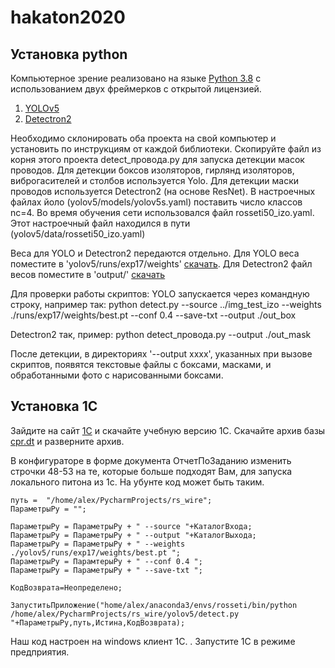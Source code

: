 # hakaton2020
## Установка python
Компьютерное зрение реализовано на языке [Python 3.8](https://www.python.org/downloads/) с использованием двух фреймерков c открытой лицензией.
1. [YOLOv5](https://github.com/ultralytics/yolov5)
2. [Detectron2](https://github.com/facebookresearch/detectron2)

Необходимо склонировать оба проекта на свой компьютер и установить по инструкциям от каждой библиотеки.
Скопируйте файл из корня этого проекта detect_провода.py для запуска детекции масок проводов.
Для детекции боксов изоляторов, гирлянд изоляторов, виброгасителей и столбов используется Yolo. 
Для детекции маски проводов используется Detectron2 (на основе ResNet).
В настроечных файлах йоло (yolov5/models/yolov5s.yaml) поставить число классов nc=4. Во время обучения сети использовался файл rosseti50_izo.yaml. Этот настроечный файл находился в пути (yolov5/data/rosseti50_izo.yaml)

Веса для YOLO и Detectron2 передаются отдельно.
Для YOLO веса поместите в 'yolov5/runs/exp17/weights' [скачать](https://yadi.sk/d/w-BAORcyEZrziw).
Для Detectron2 файл весов поместите в 'output/' [скачать](https://yadi.sk/d/lf5UjwxHywHgrg)

Для проверки работы скриптов:
YOLO запускается через командную строку, например так:
    python detect.py --source ../img_test_izo --weights ./runs/exp17/weights/best.pt --conf 0.4 --save-txt --output ./out_box

Detectron2 так, пример:
    python detect_провода.py --output ./out_mask
    

После детекции, в директориях '--output xxxx', указанных при вызове скриптов, появятся текстовые файлы с боксами, масками, и обработанными фото с нарисованными боксами.

## Установка 1С

Зайдите на сайт [1С](https://v8.1c.ru/podderzhka-i-obuchenie/uchebnye-versii/distributiv-1s-predpriyatie-8-3-versiya-dlya-obucheniya-programmirovaniyu/) и скачайте учебную версию 1С.
Скачайте архив базы [cpr.dt](https://cloud.mail.ru/public/3rB9/3ucz3up21) и разверните архив.

В конфигураторе в форме документа ОтчетПоЗаданию изменить строчки 48-53 на те, которые больше подходят Вам, для запуска локального питона из 1с. 
На убунте код может быть таким.

	путь =  "/home/alex/PycharmProjects/rs_wire";
	ПараметрыPy = "";
	
	ПараметрыPy = ПараметрыPy + " --source "+КаталогВхода;
	ПараметрыPy = ПараметрыPy + " --output "+КаталогВыхода;
	ПараметрыPy = ПараметрыPy + " --weights ./yolov5/runs/exp17/weights/best.pt ";
	ПараметрыPy = ПарамтерыPy + " --conf 0.4 ";
	ПараметрыPy = ПараметрыPy + " --save-txt ";
	
	КодВозврата=Неопределено;

	ЗапуститьПриложение("home/alex/anaconda3/envs/rosseti/bin/python /home/alex/PycharmProjects/rs_wire/yolov5/detect.py "+ПараметрыPy,путь,Истина,КодВозврата);
	
    
Наш код настроен на windows клиент 1С. .
Запустите 1С в режиме предприятия.


 
